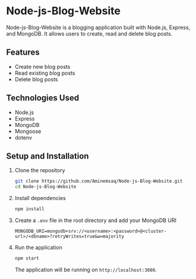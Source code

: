 # Node-js-Blog-Website

Node-js-Blog-Website is a blogging application built with Node.js, Express, and MongoDB. It allows users to create, read and delete blog posts.

## Features

- Create new blog posts
- Read existing blog posts
- Delete blog posts

## Technologies Used

- Node.js
- Express
- MongoDB
- Mongoose
- dotenv

## Setup and Installation

1. Clone the repository

    ```bash
    git clone https://github.com/Aminemsaq/Node-js-Blog-Website.git
    cd Node-js-Blog-Website
    ```

2. Install dependencies

    ```bash
    npm install
    ```

3. Create a `.env` file in the root directory and add your MongoDB URI

    ```plaintext
    MONGODB_URI=mongodb+srv://<username>:<password>@<cluster-url>/<dbname>?retryWrites=true&w=majority
    ```

4. Run the application

    ```bash
    npm start
    ```

    The application will be running on `http://localhost:3000`.


